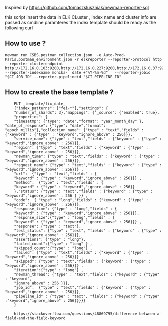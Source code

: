 Inspired by https://github.com/tomaszsluszniak/newman-reporter-sql

this script insert the data in ELK CLuster , index name and cluster info are passed as cmdline paramteres 
the index template should be ready as the following curl
## How to use ? 
    newman run CSBS.postman_collection.json  -e Auto-Prod-Paris.postman_environment.json -r elkreporter --reporter-protocol http  --reporter-clusterendpoint http://172.16.0.103:9200,http://172.16.0.227:9200,http://172.16.0.37:9200 --reporter-indexname monika-` date +"%Y-%m-%d"`  --reporter-jobid "$CI_JOB_ID" --reporter-pipelineid "$CI_PIPELINE_ID"
## How to create the base template ?
        PUT _template/fix_date_
        {"index_patterns": ["fei-*"],"settings": {
        "number_of_shards": 3},"mappings": {"_source": {"enabled": true},
        "properties": {
        "timesatmp": {"type": "date","format": "year_month_day" },  "date_of_response": {"type": "date","format": "epoch_millis"},"collection_name": {"type" : "text","fields" : {"keyword" : {"type" : "keyword","ignore_above" : 256}}},
        "service_name": {"type" : "text","fields" : {"keyword" : {"type" : "keyword","ignore_above" : 256}}}, 
        "region": {"type" : "text","fields" : {"keyword" : {"type" : "keyword","ignore_above" : 256}}},
        "newman_time": {"type" : "text","fields" : {"keyword" : {"type" : "keyword","ignore_above" : 256}}},
        "request_name": {"type" : "text","fields" : {"keyword" : {"type" : "keyword","ignore_above" : 256}}} ,
        "url":  {"type" : "text","fields" : {
        "keyword" : {"type" : "keyword","ignore_above" : 256}}} ,
        "method":  {"type" : "text","fields" : {
        "keyword" : {"type" : "keyword","ignore_above" : 256}}
        },"status": {"type" : "text","fields" : {"keyword" : {"type" : "keyword","ignore_above" : 256 } }} ,
        "code":  { "type" : "long","fields" : {"keyword" : {"type" : "keyword","ignore_above" : 256}}},
        "response_time": {"type" : "long","fields" : {
        "keyword" : {"type" : "keyword","ignore_above" : 256}}},
        "response_size":{"type" : "long","fields" : {
        "keyword" : {"type" : "keyword","ignore_above" : 256}}} ,
        "response": {"type" : "text"},
        "test_status": {"type" : "text", "fields" : {"keyword" : {"type" : "keyword","ignore_above" : 256}}},
        "assertions": {"type" : "long"},
        "failed_count":{"type" : "long" } ,
        "skipped_count":{"type" : "long"} ,
        "failed": {"type" : "text","fields" : {"keyword" : {"type" : "keyword","ignore_above" : 256}}} ,
        "skipped": {"type" : "text","fields" : {"keyword" : {"type" : "keyword","ignore_above" : 256}}} ,
        "iteration":{"type" : "long"} ,
        "newman_thread": {"type" : "text","fields" : {"keyword" : {"type" : "keyword",
        "ignore_above" : 256 }}},
        "job_id":  {"type" : "text","fields" : {"keyword" : {"type" : "keyword","ignore_above" : 256}}},
        "pipeline_id" : {"type" : "text", "fields" : {"keyword" : {"type" :"keyword","ignore_above" : 256}}}}}
        }

        https://stackoverflow.com/questions/48869795/difference-between-a-field-and-the-field-keyword
